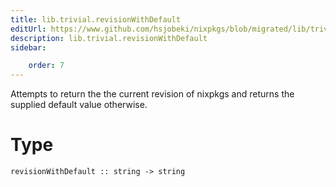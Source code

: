 ```yaml
---
title: lib.trivial.revisionWithDefault
editUrl: https://www.github.com/hsjobeki/nixpkgs/blob/migrated/lib/trivial.nix#L295C5
description: lib.trivial.revisionWithDefault
sidebar:

    order: 7
---
```


Attempts to return the the current revision of nixpkgs and
returns the supplied default value otherwise.

# Type

```
revisionWithDefault :: string -> string
```



